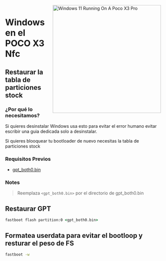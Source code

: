<img align="right" src="https://github.com/wormstest/src_vayu_windows/blob/main/2Poco X3 Pro Windows.png" width="350" alt="Windows 11 Running On A Poco X3 Pro">

# Windows en el POCO X3 Nfc

## Restaurar la tabla de particiones stock

### ¿Por qué lo necesitamos?

Si quieres desinstalar Windows usa esto para evitar el error humano evitar escribir una guia dedicada solo a desinstalar.

Si quieres blooquear tu bootloader de nuevo necesitas la tabla de particiones stock

### Requisitos Previos

- [gpt_both0.bin](../../../../releases/tag/Binaries)

### Notes

> Reemplaza ```<gpt_both0.bin>``` por el directorio de gpt_both0.bin 


## Restaurar GPT

```cmd
fastboot flash partition:0 <gpt_both0.bin>
```

## Formatea userdata para evitar el bootloop y resturar el peso de FS
```cmd
fastboot -w
```
